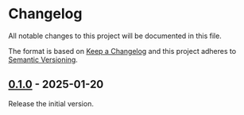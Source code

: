 Changelog
=========
All notable changes to this project will be documented in this file.

The format is based on [Keep a Changelog](http://keepachangelog.com/en/1.0.0/) and this project adheres to [Semantic Versioning](http://semver.org/spec/v2.0.0.html).

## [0.1.0] - 2025-01-20
Release the initial version.

[0.1.0]: https://github.com/JetBrains/azure-appservice-tunnel/releases/tag/v0.1.0